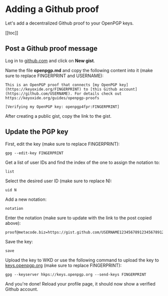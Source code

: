 # Adding a Github proof

Let's add a decentralized Github proof to your OpenPGP keys.

[[toc]]

## Post a Github proof message

Log in to [github.com](https://github.com) and click on **New gist**.

Name the file **openpgp.md** and copy the following content into it (make sure to replace FINGERPRINT and USERNAME):

```
This is an OpenPGP proof that connects [my OpenPGP key](https://keyoxide.org/FINGERPRINT) to [this Github account](https://github.com/USERNAME). For details check out https://keyoxide.org/guides/openpgp-proofs

[Verifying my OpenPGP key: openpgp4fpr:FINGERPRINT]
```

After creating a public gist, copy the link to the gist.

## Update the PGP key

First, edit the key (make sure to replace FINGERPRINT):

```
gpg --edit-key FINGERPRINT
```

Get a list of user IDs and find the index of the one to assign the notation to:

```
list
```

Select the desired user ID (make sure to replace N):

```
uid N
```

Add a new notation:

```
notation
```

Enter the notation (make sure to update with the link to the post copied above):

```
proof@metacode.biz=https://gist.github.com/USERNAME12345678912345678912345678912345
```

Save the key:

```
save
```

Upload the key to WKD or use the following command to upload the key to [keys.openpgp.org](https://keys.openpgp.org) (make sure to replace FINGERPRINT):

```
gpg --keyserver hkps://keys.openpgp.org --send-keys FINGERPRINT
```

And you're done! Reload your profile page, it should now show a verified Github account.
